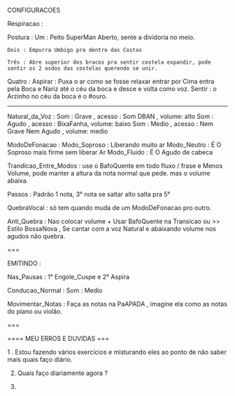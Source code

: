 CONFIGURACOES

Respiracao : 

  Postura : 
    Um : Peito SuperMan Aberto, sente a dividoria no meio.

    Dois : Empurra Umbigo pra dentro das Costas

    Três : Abre superior dos bracos pra sentir costela expandir, pode sentir os 2 osdos das costelas querendo se unir.

  Quatro : Aspirar : Puxa o ar como se fosse relaxar  entrar por Cima entra pela Boca e Nariz até o céu da boca e desce e volta como voz. 
  Sentir : o Arzinho no céu da boca é o #ouro.

---

Natural_da_Voz :
  Som : Grave , acesso : Som DBAN , volume: alto
  Som : Agudo , acesso : BixaFanha, volume: baixo
  Som : Medio , acesso : Nem Grave Nem Agudo , volume: medio

ModoDeFonacao :
 Modo_Soproso : Liberando muito ar
 Modo_Neutro : É O Soproso mais firme sem liberar Ar
Modo_Fluido : É O Agudo de cabeca

Trandicao_Entre_Modos : use o BafoQuente em todo fluxo / frase e Menos Volume, pode manter a altura da nota normal que pede. mas o volume abaixa.



Passos : Padrão 1 nota, 3° nota se saltar alto salta pra 5°

QuebraVocal : só tem quando muda de um ModoDeFonacao pro outro.

Anti_Quebra : Nao colocar volume + Usar BafoQuente na Transicao ou >> Estilo BossaNova , Se cantar com a voz Natural e abaixando volume nos agudos não quebra.

===

EMITINDO :

 Nas_Pausas : 1° Engole_Cuspe e 2° Aspira

  Conducao_Normal : Som : Medio

  Movimentar_Notas : Faça as notas na PaAPADA , imagine ela como as notas do piano ou violão.

===

==== MEU ERROS E DUVIDAS ===

1 . Estou fazendo vários exercícios e misturando eles ao ponto de não saber mais quais faço diário.

2. Quais faço diariamente agora ?

3. 
